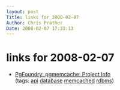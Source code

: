 ```yaml
---
layout: post
Title: links for 2008-02-07  
Author: Chris Prather
Date: 2008-02-07 17:33:13
---
```


# links for 2008-02-07
<ul class="delicious">
	<li>
		<div class="delicious-link"><a href="http://pgfoundry.org/projects/pgmemcache">PgFoundry: pgmemcache: Project Info</a></div>
		<div class="delicious-tags">(tags: <a href="http://del.icio.us/perigrin/api">api</a> <a href="http://del.icio.us/perigrin/database">database</a> <a href="http://del.icio.us/perigrin/memcached">memcached</a> <a href="http://del.icio.us/perigrin/rdbms">rdbms</a>)</div>
	</li>
</ul>

